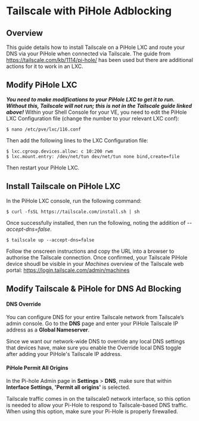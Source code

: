 # Tailscale with PiHole Adblocking
## Overview

This guide details how to install Tailscale on a PiHole LXC and route your DNS via your PiHole when connected via Tailscale. The guide from https://tailscale.com/kb/1114/pi-hole/ has been used but there are additional actions for it to work in an LXC.

## Modify PiHole LXC

***You need to make modifications to your PiHole LXC to get it to run. Without this, Tailscale will not run; this is not in the Tailscale guide linked above!*** Within your Shell Console for your VE, you need to edit the PiHole LXC Configuration file (change the number to your relevant LXC conf):

```
$ nano /etc/pve/lxc/116.conf
```

Then add the following lines to the LXC Configuration file:

```
$ lxc.cgroup.devices.allow: c 10:200 rwm
$ lxc.mount.entry: /dev/net/tun dev/net/tun none bind,create=file
```

Then restart your PiHole LXC.

## Install Tailscale on PiHole LXC

In the PiHole LXC console, run the following command:

```
$ curl -fsSL https://tailscale.com/install.sh | sh
```

Once successfully installed, then run the following, noting the addition of *--accept-dns=false*.

```
$ tailscale up --accept-dns=false
```

Follow the onscreen instructions and copy the URL into a browser to authorise the Tailscale connection. Once confirmed, your Tailscale PiHole device shoudl be visible in your *Machines* overview of the Tailscale web portal: https://login.tailscale.com/admin/machines

## Modify Tailscale & PiHole for DNS Ad Blocking
#### DNS Override

You can configure DNS for your entire Tailscale network from Tailscale’s admin console. Go to the **DNS** page and enter your PiHole Tailscale IP address as a **Global Nameserver**.

Since we want our network-wide DNS to override any local DNS settings that devices have, make sure you enable the Override local DNS toggle after adding your PiHole's Tailscale IP address.

#### PiHole Permit All Origins
In the Pi-hole Admin page in **Settings** > **DNS**, make sure that within **Interface Settings**, **'Permit all origins'** is selected.

Tailscale traffic comes in on the tailscale0 network interface, so this option is needed to allow your Pi-Hole to respond to Tailscale-based DNS traffic. When using this option, make sure your Pi-Hole is properly firewalled.
